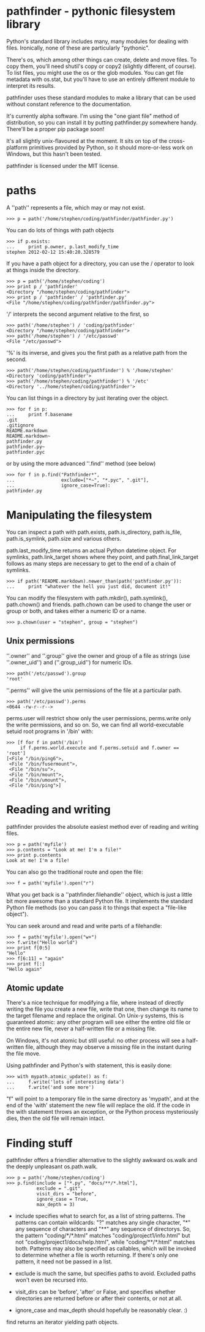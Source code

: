 
pathfinder - pythonic filesystem library
==========

Python's standard library includes many, many modules for dealing with
files. Ironically, none of these are particularly "pythonic". 

There's os, which among other things can create, delete and move
files. To copy them, you'll need shutil's copy or copy2 (slightly
different, of course). To list files, you might use the os or the glob
modules. You can get file metadata with os.stat, but you'll have to
use an entirely different module to interpret its results. 

pathfinder uses these standard modules to make a library that can be
used without constant reference to the documentation.

It's currently alpha software. I'm using the "one giant file" method
of distribution, so you can install it by putting pathfinder.py somewhere
handy. There'll be a proper pip package soon!

It's all slightly unix-flavoured at the moment. It sits on top of the
cross-platform primitives provided by Python, so it should
more-or-less work on Windows, but this hasn't been tested.

pathfinder is licensed under the MIT license.

paths
=====

A ''path'' represents a file, which may or may not exist.
 
    >>> p = path('/home/stephen/coding/pathfinder/pathfinder.py')

You can do lots of things with path objects

    >>> if p.exists:
    ...     print p.owner, p.last_modify_time
    stephen 2012-02-12 15:40:20.328579

If you have a path object for a directory, you can use the / operator
to look at things inside the directory.

    >>> p = path('/home/stephen/coding')
    >>> print p / 'pathfinder'
    <Directory "/home/stephen/coding/pathfinder">
    >>> print p / 'pathfinder' / 'pathfinder.py'
    <File "/home/stephen/coding/pathfinder/pathfinder.py">
    
'/' interprets the second argument relative to the first, so

    >>> path('/home/stephen') / 'coding/pathfinder'
    <Directory "/home/stephen/coding/pathfinder">
    >>> path('/home/stephen') / '/etc/passwd'
    <File "/etc/passwd">
    
'%' is its inverse, and gives you the first path as a relative path
from the second.
    
    >>> path('/home/stephen/coding/pathfinder') % '/home/stephen'
    <Directory 'coding/pathfinder'>
    >>> path('/home/stephen/coding/pathfinder') % '/etc'
    <Directory '../home/stephen/coding/pathfinder'>
    
You can list things in a directory by just iterating over the object.

    >>> for f in p:
    ...     print f.basename
    .git
    .gitignore
    README.markdown
    README.markdown~
    pathfinder.py
    pathfinder.py~
    pathfinder.pyc
    
or by using the more advanced ''.find'' method (see below)

    >>> for f in p.find("Pathfinder*", 
    ...                 exclude=["*~", "*.pyc", ".git"], 
    ...                 ignore_case=True):
    pathfinder.py



Manipulating the filesystem
===========================

You can inspect a path with path.exists, path.is_directory, path.is_file,
path.is_symlink, path.size and various others. 

path.last_modify_time returns an actual Python datetime object. For
symlinks, path.link_target shows where they point, and
path.final_link_target follows as many steps are necessary to get to
the end of a chain of symlinks.

    >>> if path('README.markdown).newer_than(path('pathfinder.py')):
    ...     print "whatever the hell you just did, document it!"

You can modify the filesystem with path.mkdir(), path.symlink(),
path.chown() and friends. path.chown can be used to change the user or
group or both, and takes either a numeric ID or a name.

    >>> p.chown(user = "stephen", group = "stephen")


Unix permissions
----------------

''.owner'' and ''.group'' give the owner and group of a file as
strings (use ''.owner_uid'') and (''.group_uid'') for numeric IDs.

    >>> path('/etc/passwd').group
    'root'

''.perms'' will give the unix permissions of the file at a particular
path.

    >>> path('/etc/passwd').perms
    <0644 -rw-r--r-->

perms.user will restrict show only the user permissions, perms.write
only the write permissions, and so on. So, we can find all
world-executable setuid root programs in '/bin' with:

    >>> [f for f in path('/bin') 
         if f.perms.world.execute and f.perms.setuid and f.owner == 'root']
    [<File "/bin/ping6">,
     <File "/bin/fusermount">,
     <File "/bin/su">,
     <File "/bin/mount">,
     <File "/bin/umount">,
     <File "/bin/ping">]



Reading and writing
===================

pathfinder provides the absolute easiest method ever of reading and
writing files.

    >>> p = path('myfile')
    >>> p.contents = "Look at me! I'm a file!"
    >>> print p.contents
    Look at me! I'm a file!

You can also go the traditional route and open the file:

    >>> f = path('myfile').open("r")

What you get back is a ''pathfinder.filehandle'' object, which is just
a little bit more awesome than a standard Python file. It implements
the standard Python file methods (so you can pass it to things that
expect a "file-like object").

You can seek around and read and write parts of a filehandle:

    >>> f = path('myfile').open("w+")
    >>> f.write("Hello world")
    >>> print f[0:5]
    "Hello"
    >>> f[6:11] = "again"
    >>> print f[:]
    "Hello again"
    


Atomic update
-------------

There's a nice technique for modifying a file, where instead of
directly writing the file you create a new file, write that one, then
change its name to the target filename and replace the original. On
Unix-y systems, this is guaranteed atomic: any other program will see
either the entire old file or the entire new file, never a
half-written file or a missing file.

On Windows, it's not atomic but still useful: no other process will
see a half-written file, although they may observe a missing file in
the instant during the file move.

Using pathfinder and Python's with statement, this is easily done:

    >>> with mypath.atomic_update() as f:
    ...     f.write('lots of interesting data')
    ...     f.write('and some more')

"f" will point to a temporary file in the same directory as 'mypath',
and at the end of the 'with' statement the new file will replace the
old. If the code in the with statement throws an exception, or the
Python process mysteriously dies, then the old file will remain intact.


Finding stuff
=============

pathfinder offers a friendlier alternative to the slightly awkward
os.walk and the deeply unpleasant os.path.walk.

    >>> p = path('/home/stephen/coding')
    >>> p.find(include = ["*.py", "docs/**/*.html"],
               exclude = ".git",
               visit_dirs = "before",
               ignore_case = True,
               max_depth = 3)

* include specifies what to search for, as a list of string
patterns. The patterns can contain wildcards: "?" matches any
single character, "*" any sequence of characters and "**" any sequence
of directorys. So, the pattern "coding/\*/\*.html" matches
"coding/project1/info.html" but not "coding/project1/docs/help.html",
while "coding/\*\*/\*.html" matches both. Patterns may also be specified
as callables, which will be invoked to determine whether a file is
worth returning. If there's only one pattern, it need not be passed in
a list.

* exclude is much the same, but specifies paths to avoid. Excluded paths
won't even be recursed into.

* visit_dirs can be 'before', 'after' or False, and specifies whether
directories are returned before or after their contents, or not at
all.

* ignore_case and max_depth should hopefully be reasonably clear. :)

find returns an iterator yielding path objects.
